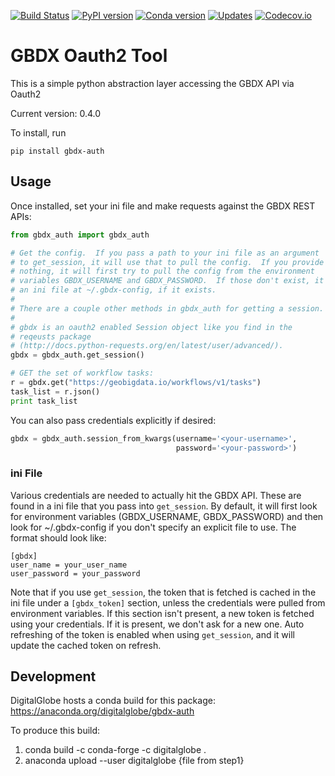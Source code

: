 [![Build Status](https://travis-ci.org/TDG-Platform/gbdx-auth.svg?branch=master)](https://travis-ci.org/TDG-Platform/gbdx-auth)
[![PyPI version](https://badge.fury.io/py/gbdx-auth.svg)](https://badge.fury.io/py/gbdx-auth)
[![Conda version](https://anaconda.org/digitalglobe/gbdx-auth/badges/version.svg)](https://anaconda.org/digitalglobe/gbdx-auth)
[![Updates](https://pyup.io/repos/github/TDG-Platform/gbdx-auth/shield.svg)](https://pyup.io/repos/github/TDG-Platform/gbdx-auth/)
[![Codecov.io](https://codecov.io/gh/TDG-Platform/gbdx-auth/branch/master/graph/badge.svg)](https://codecov.io/gh/TDG-Platform/gbdx-auth)

# GBDX Oauth2 Tool

This is a simple python abstraction layer accessing the GBDX API via Oauth2

Current version: 0.4.0

To install, run

```
pip install gbdx-auth
```


## Usage

Once installed, set your ini file and make requests against the GBDX REST APIs:

```python
from gbdx_auth import gbdx_auth

# Get the config.  If you pass a path to your ini file as an argument
# to get_session, it will use that to pull the config.  If you provide
# nothing, it will first try to pull the config from the environment
# variables GBDX_USERNAME and GBDX_PASSWORD.  If those don't exist, it will try to pull from
# an ini file at ~/.gbdx-config, if it exists.
#
# There are a couple other methods in gbdx_auth for getting a session.
#
# gbdx is an oauth2 enabled Session object like you find in the
# reqeusts package
# (http://docs.python-requests.org/en/latest/user/advanced/).
gbdx = gbdx_auth.get_session()

# GET the set of workflow tasks:
r = gbdx.get("https://geobigdata.io/workflows/v1/tasks")
task_list = r.json()
print task_list
```

You can also pass credentials explicitly if desired:

```python
gbdx = gbdx_auth.session_from_kwargs(username='<your-username>',
                                     password='<your-password>')
```

### ini File

Various credentials are needed to actually hit the GBDX API.  These are found in a ini file that you pass into `get_session`.  By default, it will first look for environment variables (GBDX_USERNAME, GBDX_PASSWORD) and then look for ~/.gbdx-config if you don't specify an explicit file to use.  The format should look like:

```
[gbdx]
user_name = your_user_name
user_password = your_password
```

Note that if you use `get_session`, the token that is fetched is cached in the ini file under  a `[gbdx_token]` section, unless the credentials were pulled from environment variables.  If this section isn't present, a new token is fetched using your credentials.  If it is present, we don't ask for a new one.  Auto refreshing of the token is enabled when using `get_session`, and it will update the cached token on refresh.


## Development

DigitalGlobe hosts a conda build for this package: https://anaconda.org/digitalglobe/gbdx-auth 

To produce this build:

1. conda build -c conda-forge -c digitalglobe .
2. anaconda upload --user digitalglobe {file from step1}

